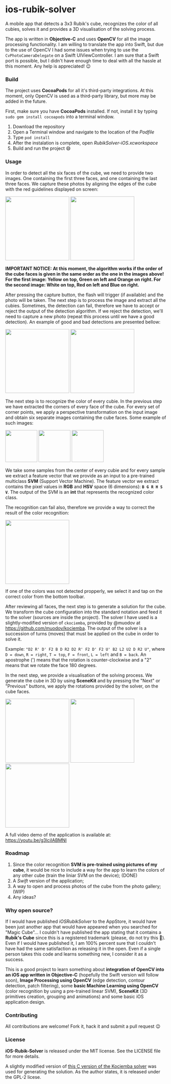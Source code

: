 # ios-rubik-solver

A mobile app that detects a 3x3 Rubik's cube, recognizes the color of all cubies, solves it and provides a 3D visualisation of the solving process.

The app is written in **Objective-C** and uses **OpenCV** for all the image processing functionality. I am willing to translate the app into Swift, but due to the use of OpenCV I had some issues when trying to use the `CvPhotoCameraDelegate` on a Swift UIViewController. I am sure that a Swift port is possible, but I didn't have enough time to deal with all the hassle at this moment. Any help is appreciated! :wink: 

### Build

The project uses **CocoaPods** for all it's third-party integrations. At this moment, only OpenCV is used as a third-party library, but more may be added in the future.

First, make sure you have **CocoaPods** installed. If not, install it by typing `sudo gem install cocoapods` into a terminal window.

1. Download the repository
2. Open a Terminal window and navigate to the location of the _Podfile_
3. Type `pod install`
4. After the instalation is complete, open _RubikSolver-iOS.xcworkspace_
5. Build and run the project :smile:

### Usage

In order to detect all the six faces of the cube, we need to provide two images. One containing the first three faces, and one containing the last three faces. We capture these photos by aligning the edges of the cube with the red guidelines displayed on screen:

<img src="https://github.com/rhcpfan/ios-rubik-solver/blob/wiki/readme-images/first_three_faces.jpg" width="200">
<img src="https://github.com/rhcpfan/ios-rubik-solver/blob/wiki/readme-images/last_three_faces.jpg" width="200">

**IMPORTANT NOTICE: At this moment, the algorithm works if the order of the cube faces is given in the same order as the one in the images above! For the first image: Yellow on top, Green on left and Orange on right. For the second image: White on top, Red on left and Blue on right.**

After pressing the capture button, the flash will trigger (if available) and the photo will be taken. The next step is to process the image and extract all the cubies. Sometimes, the detection can fail, therefore we have to accept or reject the output of the detection algorithm. If we reject the detection, we'll need to capture a new photo (repeat this process until we have a good detection). An example of good and bad detections are presented bellow:

<img src="https://github.com/rhcpfan/ios-rubik-solver/blob/wiki/readme-images/good_detection.jpg" width="200">
<img src="https://github.com/rhcpfan/ios-rubik-solver/blob/wiki/readme-images/bad_detection.jpg" width="200">

The next step is to recognize the color of every cubie. In the previous step we have extracted the corners of every face of the cube. For every set of corner points, we apply a perspective transformation on the input image and obtain six separate images containing the cube faces. Some example of such images:

<img src="https://github.com/rhcpfan/ios-rubik-solver/blob/wiki/readme-images/single_face_1.jpg" width="100">
<img src="https://github.com/rhcpfan/ios-rubik-solver/blob/wiki/readme-images/single_face_2.jpg" width="100">
<img src="https://github.com/rhcpfan/ios-rubik-solver/blob/wiki/readme-images/single_face_3.jpg" width="100">

We take some samples from the center of every cubie and for every sample we extract a feature vector that we provide as an input to a pre-trained multiclass **SVM** (Support Vector Machine). The feature vector we extract contains the pixel values in **RGB** and **HSV** space (6 dimensions): **`B G R H S V`**. The output of the SVM is an **int** that represents the recognized color class. 

The recognition can fail also, therefore we provide a way to correct the result of the color recognition:

<img src="https://github.com/rhcpfan/ios-rubik-solver/blob/wiki/readme-images/color_recognition_screen.jpg" width="200">

If one of the colors was not detected propperly, we select it and tap on the correct color from the bottom toolbar.

After reviewing all faces, the next step is to generate a solution for the cube. We transform the cube configuration into the standard notation and feed it to the solver (sources are inside the project). The solver I have used is a slightly-modified version of `ckociemba`, provided by @muodov at https://github.com/muodov/kociemba. The output of the solver is a succession of turns (moves) that must be applied on the cube in order to solve it.

Example: `"D2 R' D' F2 B D R2 D2 R' F2 D' F2 U' B2 L2 U2 D R2 U"`, where `D = down`, `R = right`, `T = top`, `F = front`, `L = left` and `B = back`. An apostrophe (') means that the rotation is counter-clockwise and a "2" means that we rotate the face 180 degrees.

In the next step, we provide a visualisation of the solving process. We generate the cube in 3D by using **SceneKit** and by pressing the "Next" or "Previous" buttons, we apply the rotations provided by the solver, on the cube faces. 

<img src="https://github.com/rhcpfan/ios-rubik-solver/blob/wiki/readme-images/solving_scene_1.jpg" width="200">
<img src="https://github.com/rhcpfan/ios-rubik-solver/blob/wiki/readme-images/solving_scene_2.jpg" width="200">
<img src="https://github.com/rhcpfan/ios-rubik-solver/blob/wiki/readme-images/solving_scene_3.jpg" width="200">

A full video demo of the application is available at: https://youtu.be/g3lciIABMNI

### Roadmap

1. Since the color recognition **SVM is pre-trained using pictures of my cube**, it would be nice to include a way for the app to learn the colors of any other cube (train the liniar SVM on the device); (DONE)
2. A _Swift_ version of the application;
3. A way to open and process photos of the cube from the photo gallery; (WIP)
4. Any ideas?

### Why open source?

If I would have published _iOSRubikSolver_ to the AppStore, it would have been just another app that would have appeared when you searched for "Magic Cube"... I couldn't have published the app stating that it contains a **Rubik's Cube** since this is a registered trademark (please, do not try this :grimacing:). Even if I would have published it, I am 100% percent sure that I couldn't have had the same satisfaction as releasing it in the open. Even if a single person takes this code and learns something new, I consider it as a success.

This is a good project to learn something about **integration of OpenCV into an iOS app written in Objective-C** (hopefully the Swift version will follow soon), **Image Processing using OpenCV** (edge detection, contour detection, patch filtering), some **basic Machine Learning using OpenCV** (color recognition by using a pre-trained linear SVM), **SceneKit** (3D primitives creation, grouping and animations) and some basic iOS application design.

### Contributing

All contributions are welcome! Fork it, hack it and submit a pull request :wink:

### License

**iOS-Rubik-Solver** is released under the MIT license. See the LICENSE file for more details.

A slightly modified version of [this C version of the Kociemba solver](https://github.com/muodov/kociemba) was used for generating the solution. As the author states, it is released under the GPL-2 licese.
